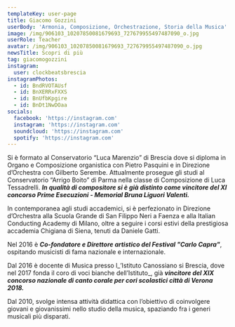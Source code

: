 ```yaml
---
templateKey: user-page
title: Giacomo Gozzini
userBody: 'Armonia, Composizione, Orchestrazione, Storia della Musica'
image: /img/906103_10207850081679693_727679955497487090_o.jpg
userRole: Teacher
avatar: /img/906103_10207850081679693_727679955497487090_o.jpg
newsTitle: Scopri di più
tag: giacomogozzini
instagram:
  user: clockbeatsbrescia
instagramPhotos:
  - id: BndRVOTAUsf
  - id: BnXERRxFXXS
  - id: BnUfbKpgire
  - id: BnDt1NwDOaa
socials:
  facebook: 'https://instagram.com'
  instagram: 'https://instagram.com'
  soundcloud: 'https://instagram.com'
  spotify: 'https://instagram.com'
---
```

Si è formato al Conservatorio “Luca Marenzio” di Brescia dove si diploma in Organo e Composizione organistica con Pietro Pasquini e in Direzione d’Orchestra con Gilberto Serembe. Attualmente prosegue gli studi al Conservatorio “Arrigo Boito” di Parma nella classe di Composizione di Luca Tessadrelli. _**In qualità di compositore si è già distinto come vincitore del XI concorso Prime Esecuzioni - Memorial Bruna Liguori Valenti.**_

In contemporanea agli studi accademici, si è perfezionato in Direzione d’Orchestra alla Scuola Grande di San Filippo Neri a Faenza e alla Italian Conducting Academy di Milano, oltre a seguire i corsi estivi della prestigiosa accademia Chigiana di Siena, tenuti da Daniele Gatti.

Nel 2016 è _**Co-fondatore e Direttore artistico del Festival "Carlo Capra"**_, ospitando musicisti di fama nazionale e internazionale.

Dal 2016 è docente di Musica presso l_’Istituto Canossiano si Brescia, dove nel 2017 fonda il coro di voci bianche dell’Istituto_, già _**vincitore del XIX concorso nazionale di canto corale per cori scolastici città  di Verona 2018.**_

Dal 2010, svolge intensa attività didattica con l’obiettivo di coinvolgere giovani e giovanissimi nello studio della musica, spaziando fra i generi musicali più disparati.
